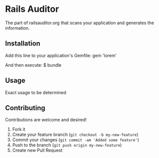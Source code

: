 # Rails Auditor

The part of railsauditor.org that scans your application and generates the information.

## Installation

Add this line to your application's Gemfile:
    gem 'lorem'

And then execute:
    $ bundle

## Usage

Exact usage to be determined

## Contributing

Contributions are welcome and desired!

1. Fork it
2. Create your feature branch (`git checkout -b my-new-feature`)
3. Commit your changes (`git commit -am 'Added some feature'`)
4. Push to the branch (`git push origin my-new-feature`)
5. Create new Pull Request